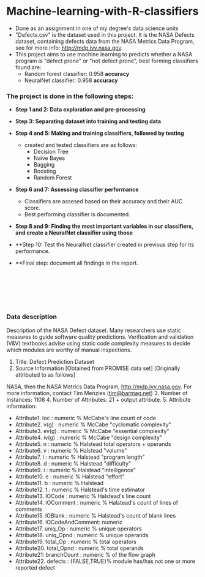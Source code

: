 # Machine-learning-with-R-classifiers
- Done as an assignment in one of my degree's data science units
- "Defects.csv" is the dataset used in this project. It is the NASA Defects dataset, containing defects data from the NASA Metrics Data Program, see for more info: http://mdp.ivv.nasa.gov.
- This project aims to use machine learning to predicts whether a NASA program is "defect prone" or "not defect prone", best forming classifiers found are:
  - Random forest classifier: 0.958 **accuracy**
  - NeuralNet classifier: 0.958 **accuracy**


### The project is done in the following steps:
- **Step 1 and 2: Data exploration and pre-processing**
 
- **Step 3: Separating dataset into training and testing data**

- **Step 4 and 5: Making and training classifiers, followed by testing**
  - created and tested classifiers are as follows:
    -  Decision Tree
    -  Naïve Bayes
    -  Bagging
    -  Boosting
    -  Random Forest
  
- **Step 6 and 7: Assessing classifier performance**
  - Classifiers are assesed based on their accuracy and their AUC score.
  - Best performing classifier is documented.

- **Step 8 and 9: Finding the most important variables in our classifiers, and create a NeuralNet classifier using those**

- **Step 10: Test the NeuralNet classifier created in previous step for its performance.

- **Final step: document all findings in the report.





<br /><br /><br /><br /><br />

### Data description
Description of the NASA Defect dataset.
Many researchers use static measures to guide software quality predictions. 
Verification and validation (V\&V) textbooks advise using static code complexity 
measures to decide which modules are worthy of manual inspections.
1. Title: Defect Prediction Dataset
2. Source Information [Obtained from PROMISE data set]
 [Originally attributed to as follows]
 
NASA, then the NASA Metrics Data Program, http://mdp.ivv.nasa.gov.
 For more information, contact Tim Menzies (tim@barmag.net)
3. Number of Instances: 1108
4. Number of Attributes: 21 + output attribute.
5. Attribute information:
- Attribute1. loc : numeric % McCabe's line count of code
- Attribute2. v(g) : numeric % McCabe "cyclomatic complexity"
- Attribute3. ev(g) : numeric % McCabe "essential complexity"
- Attribute4. iv(g) : numeric % McCabe "design complexity"
- Attribute5. n : numeric % Halstead total operators + operands
- Attribute6. v : numeric % Halstead "volume"
- Attribute7. l : numeric % Halstead "program length"
- Attribute8. d : numeric % Halstead "difficulty"
- Attribute9. i : numeric % Halstead "intelligence"
- Attribute10. e : numeric % Halstead "effort"
- Attribute11. b : numeric % Halstead 
- Attribute12. t : numeric % Halstead's time estimator
- Attribute13. lOCode : numeric % Halstead's line count
- Attribute14. lOComment : numeric % Halstead's count of lines of comments
- Attribute15. lOBlank : numeric % Halstead's count of blank lines
- Attribute16. lOCodeAndComment: numeric
- Attribute17. uniq_Op : numeric % unique operators
- Attribute18. uniq_Opnd : numeric % unique operands
- Attribute19. total_Op : numeric % total operators
- Attribute20. total_Opnd : numeric % total operands
- Attribute21: branchCount : numeric % of the flow graph
- Attribute22. defects : {FALSE,TRUE}% module has/has not one or more reported defect
